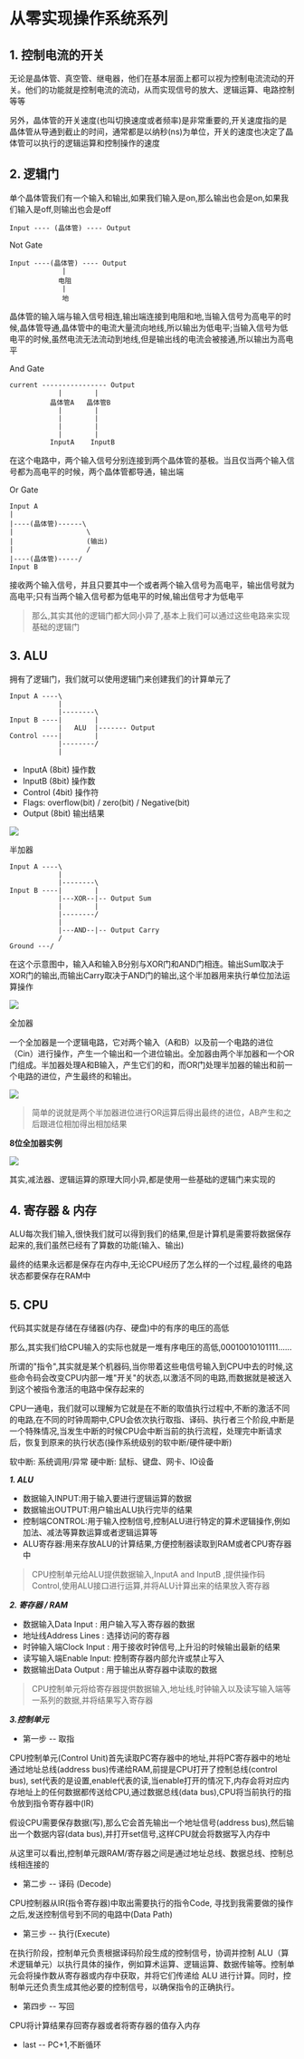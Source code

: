 # 从零实现操作系统系列

## 1. 控制电流的开关

无论是晶体管、真空管、继电器，他们在基本层面上都可以视为控制电流流动的开关。他们的功能就是控制电流的流动，从而实现信号的放大、逻辑运算、电路控制等等

另外，晶体管的开关速度(也叫切换速度或者频率)是非常重要的,开关速度指的是晶体管从导通到截止的时间，通常都是以纳秒(ns)为单位，开关的速度也决定了晶体管可以执行的逻辑运算和控制操作的速度


## 2. 逻辑门

单个晶体管我们有一个输入和输出,如果我们输入是on,那么输出也会是on,如果我们输入是off,则输出也会是off

```
Input ---- (晶体管) ---- Output
```

Not Gate

```
Input ----(晶体管) ---- Output
             |
            电阻
             |
             地
```
晶体管的输入端与输入信号相连,输出端连接到电阻和地,当输入信号为高电平的时候,晶体管导通,晶体管中的电流大量流向地线,所以输出为低电平;当输入信号为低电平的时候,虽然电流无法流动到地线,但是输出线的电流会被接通,所以输出为高电平

And Gate

```
current ---------------- Output
            |        |
          晶体管A   晶体管B
            |        |
            |        |
            |        |
            |        |
          InputA    InputB
```

在这个电路中，两个输入信号分别连接到两个晶体管的基极。当且仅当两个输入信号都为高电平的时候，两个晶体管都导通，输出端


Or Gate


```
Input A
|
|----(晶体管)------\
|                  \
|                  (输出)
|                  /
|----(晶体管)-----/
Input B
```

接收两个输入信号，并且只要其中一个或者两个输入信号为高电平，输出信号就为高电平;只有当两个输入信号都为低电平的时候,输出信号才为低电平

> 那么,其实其他的逻辑门都大同小异了,基本上我们可以通过这些电路来实现基础的逻辑门


## 3. ALU 

拥有了逻辑门，我们就可以使用逻辑门来创建我们的计算单元了

```
Input A ----\
            |
            |--------\
Input B ----|        |
            |   ALU  |------- Output
Control ----|        |
            |--------/
            |
```

- InputA (8bit) 操作数
- InputB (8bit) 操作数
- Control (4bit) 操作符
- Flags: overflow(bit) / zero(bit) / Negative(bit)
- Output (8bit) 输出结果

![](./image/ALU.png)


半加器

```
Input A ----\
            |
            |--------\
Input B ----|        |
            |---XOR--|-- Output Sum
            |        |
            |--------/
            |
            |---AND--|-- Output Carry
            /
Ground ---/
```

在这个示意图中，输入A和输入B分别与XOR门和AND门相连。输出Sum取决于XOR门的输出,而输出Carry取决于AND门的输出,这个半加器用来执行单位加法运算操作

![](./image/半加器.png)

全加器

一个全加器是一个逻辑电路，它对两个输入（A和B）以及前一个电路的进位（Cin）进行操作，产生一个输出和一个进位输出。全加器由两个半加器和一个OR门组成。半加器处理A和B输入，产生它们的和，而OR门处理半加器的输出和前一个电路的进位，产生最终的和输出。

![](./image/全加器.png)

> 简单的说就是两个半加器进位进行OR运算后得出最终的进位，AB产生和之后跟进位相加得出相加结果

**8位全加器实例**

![](./image/8位全加器.png)

其实,减法器、逻辑运算的原理大同小异,都是使用一些基础的逻辑门来实现的

## 4. 寄存器 & 内存

ALU每次我们输入,很快我们就可以得到我们的结果,但是计算机是需要将数据保存起来的,我们虽然已经有了算数的功能(输入、输出)

最终的结果永远都是保存在内存中,无论CPU经历了怎么样的一个过程,最终的电路状态都要保存在RAM中

## 5. CPU

代码其实就是存储在存储器(内存、硬盘)中的有序的电压的高低

那么,其实我们给CPU输入的实际也就是一堆有序电压的高低,00010010101111......

所谓的"指令",其实就是某个机器码,当你带着这些电信号输入到CPU中去的时候,这些命令码会改变CPU内部一堆"开关"的状态,以激活不同的电路,而数据就是被送入到这个被指令激活的电路中保存起来的

CPU一通电，我们就可以理解为它就是在不断的取值执行过程中,不断的激活不同的电路,在不同的时钟周期中,CPU会依次执行取指、译码、执行者三个阶段,中断是一个特殊情况,当发生中断的时候CPU会中断当前的执行流程，处理完中断请求后，恢复到原来的执行状态(操作系统级别的软中断/硬件硬中断)

软中断: 系统调用/异常
硬中断: 鼠标、键盘、网卡、IO设备

***1. ALU***

- 数据输入INPUT:用于输入要进行逻辑运算的数据
- 数据输出OUTPUT:用户输出ALU执行完毕的结果 
- 控制端CONTROL:用于输入控制信号,控制ALU进行特定的算术逻辑操作,例如加法、减法等算数运算或者逻辑运算等
- ALU寄存器:用来存放ALU的计算结果,方便控制器读取到RAM或者CPU寄存器中


> CPU控制单元给ALU提供数据输入,InputA and InputB ,提供操作码Control,使用ALU接口进行运算,并将ALU计算出来的结果放入寄存器

***2. 寄存器 / RAM***

- 数据输入Data Input : 用户输入写入寄存器的数据
- 地址线Address Lines : 选择访问的寄存器
- 时钟输入端Clock Input : 用于接收时钟信号,上升沿的时候输出最新的结果
- 读写输入端Enable Input: 控制寄存器内部允许或禁止写入
- 数据输出Data Output : 用于输出从寄存器中读取的数据

> CPU控制单元将给寄存器提供数据输入,地址线,时钟输入以及读写输入端等一系列的数据,并将结果写入寄存器


***3.控制单元***


- 第一步 -- 取指


CPU控制单元(Control Unit)首先读取PC寄存器中的地址,并将PC寄存器中的地址通过地址总线(address bus)传递给RAM,前提是CPU打开了控制总线(control bus), set代表的是设置,enable代表的读,当enable打开的情况下,内存会将对应内存地址上的任何数据都传送给CPU,通过数据总线(data bus),CPU将当前执行的指令放到指令寄存器中(IR)


假设CPU需要保存数据(写),那么它会首先输出一个地址信号(address bus),然后输出一个数据内容(data bus),并打开set信号,这样CPU就会将数据写入内存中

从这里可以看出,控制单元跟RAM/寄存器之间是通过地址总线、数据总线、控制总线相连接的


- 第二步 -- 译码 (Decode)

CPU控制器从IR(指令寄存器)中取出需要执行的指令Code, 寻找到我需要做的操作之后,发送控制信号到不同的电路中(Data Path)

- 第三步 -- 执行(Execute)

在执行阶段，控制单元负责根据译码阶段生成的控制信号，协调并控制 ALU（算术逻辑单元）以执行具体的操作，例如算术运算、逻辑运算、数据传输等。控制单元会将操作数从寄存器或内存中获取，并将它们传递给 ALU 进行计算。同时，控制单元还负责生成其他必要的控制信号，以确保指令的正确执行。

- 第四步 -- 写回

CPU将计算结果存回寄存器或者将寄存器的值存入内存


- last -- PC+1,不断循环

























